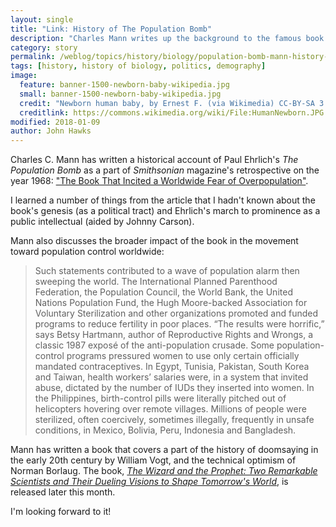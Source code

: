 ```yaml
---
layout: single
title: "Link: History of The Population Bomb"
description: "Charles Mann writes up the background to the famous book and its impact for a retrospective."
category: story
permalink: /weblog/topics/history/biology/population-bomb-mann-history-2018.html
tags: [history, history of biology, politics, demography]
image:
  feature: banner-1500-newborn-baby-wikipedia.jpg
  small: banner-1500-newborn-baby-wikipedia.jpg
  credit: "Newborn human baby, by Ernest F. (via Wikimedia) CC-BY-SA 3.0"
  creditlink: https://commons.wikimedia.org/wiki/File:HumanNewborn.JPG
modified: 2018-01-09
author: John Hawks
---
```



Charles C. Mann has written a historical account of Paul Ehrlich's <em>The Population Bomb</em> as a part of <em>Smithsonian</em> magazine's retrospective on the year 1968: <a href="https://www.smithsonianmag.com/innovation/book-incited-worldwide-fear-overpopulation-180967499/">"The Book That Incited a Worldwide Fear of Overpopulation"</a>.

I learned a number of things from the article that I hadn't known about the book's genesis (as a political tract) and Ehrlich's march to prominence as a public intellectual (aided by Johnny Carson).

Mann also discusses the broader impact of the book in the movement toward population control worldwide:

<blockquote>Such statements contributed to a wave of population alarm then sweeping the world. The International Planned Parenthood Federation, the Population Council, the World Bank, the United Nations Population Fund, the Hugh Moore-backed Association for Voluntary Sterilization and other organizations promoted and funded programs to reduce fertility in poor places. “The results were horrific,” says Betsy Hartmann, author of Reproductive Rights and Wrongs, a classic 1987 exposé of the anti-population crusade. Some population-control programs pressured women to use only certain officially mandated contraceptives. In Egypt, Tunisia, Pakistan, South Korea and Taiwan, health workers’ salaries were, in a system that invited abuse, dictated by the number of IUDs they inserted into women. In the Philippines, birth-control pills were literally pitched out of helicopters hovering over remote villages. Millions of people were sterilized, often coercively, sometimes illegally, frequently in unsafe conditions, in Mexico, Bolivia, Peru, Indonesia and Bangladesh.</blockquote>

Mann has written a book that covers a part of the history of doomsaying in the early 20th century by William Vogt, and the technical optimism of Norman Borlaug. The book, <a href="http://amzn.to/2qFpg57"><em>The Wizard and the Prophet: Two Remarkable Scientists and Their Dueling Visions to Shape Tomorrow's World</em></a>, is released later this month.

I'm looking forward to it!


